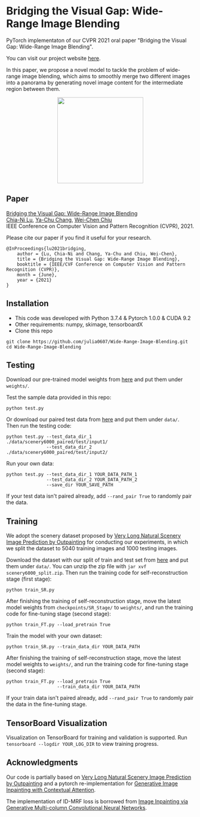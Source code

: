 # Bridging the Visual Gap: Wide-Range Image Blending
PyTorch implementaton of our CVPR 2021 oral paper "Bridging the Visual Gap: Wide-Range Image Blending". 

You can visit our project website [here](https://julia0607.github.io/Wide-Range-Image-Blending/).

In this paper, we propose a novel model to tackle the problem of wide-range image blending, which aims to smoothly merge two different images into a panorama by generating novel image content for the intermediate region between them.
<div align=center><img height="230" src="https://github.com/julia0607/Wide-Range-Image-Blending/blob/main/samples/teaser.gif"/></div>

## Paper
[Bridging the Visual Gap: Wide-Range Image Blending](https://arxiv.org/abs/2103.15149)  
[Chia-Ni Lu](mailto:julialu67.cs08g@nctu.edu.tw), [Ya-Chu Chang](mailto:jenna.cs07g@nctu.edu.tw), [Wei-Chen Chiu](https://walonchiu.github.io/)  
IEEE Conference on Computer Vision and Pattern Recognition (CVPR), 2021.

Please cite our paper if you find it useful for your research.  
```
@InProceedings{lu2021bridging,
    author = {Lu, Chia-Ni and Chang, Ya-Chu and Chiu, Wei-Chen},
    title = {Bridging the Visual Gap: Wide-Range Image Blending},
    booktitle = {IEEE/CVF Conference on Computer Vision and Pattern Recognition (CVPR)},
    month = {June},
    year = {2021}
}
```

## Installation
* This code was developed with Python 3.7.4 & Pytorch 1.0.0 & CUDA 9.2
* Other requirements: numpy, skimage, tensorboardX
* Clone this repo
```
git clone https://github.com/julia0607/Wide-Range-Image-Blending.git
cd Wide-Range-Image-Blending
```

## Testing
Download our pre-trained model weights from [here](https://drive.google.com/drive/folders/1YNN6_rhNXlOkunXZ0Ynj7SkObtTemHDY?usp=sharing) and put them under `weights/`. 

Test the sample data provided in this repo:
```
python test.py
```
Or download our paired test data from [here](https://drive.google.com/file/d/1G6mqSqx3XtVAsGWBnyxnAtSaocSIETkm/view?usp=sharing) and put them under `data/`.  
Then run the testing code:
```
python test.py --test_data_dir_1 ./data/scenery6000_paired/test/input1/
               --test_data_dir_2 ./data/scenery6000_paired/test/input2/
```

Run your own data:
```
python test.py --test_data_dir_1 YOUR_DATA_PATH_1
               --test_data_dir_2 YOUR_DATA_PATH_2
               --save_dir YOUR_SAVE_PATH
```
If your test data isn't paired already, add `--rand_pair True` to randomly pair the data.

## Training
We adopt the scenery dataset proposed by [Very Long Natural Scenery Image Prediction by Outpainting](https://github.com/z-x-yang/NS-Outpainting) for conducting our experiments, in which we split the dataset to 5040 training images and 1000 testing images. 

Download the dataset with our split of train and test set from [here](https://drive.google.com/file/d/1TLh2Gg_iLf3BR3EcqJ0BTh17U6yCq2dD/view?usp=sharing) and put them under `data/`. 
You can unzip the zip file with `jar xvf scenery6000_split.zip`. 
Then run the training code for self-reconstruction stage (first stage):
```
python train_SR.py
```
After finishing the training of self-reconstruction stage, move the latest model weights from `checkpoints/SR_Stage/` to `weights/`, and run the training code for fine-tuning stage (second stage):
```
python train_FT.py --load_pretrain True
```

Train the model with your own dataset:
```
python train_SR.py --train_data_dir YOUR_DATA_PATH
```
After finishing the training of self-reconstruction stage, move the latest model weights to `weights/`, and run the training code for fine-tuning stage (second stage):
```
python train_FT.py --load_pretrain True
                   --train_data_dir YOUR_DATA_PATH
```
If your train data isn't paired already, add `--rand_pair True` to randomly pair the data in the fine-tuning stage.

## TensorBoard Visualization
Visualization on TensorBoard for training and validation is supported. Run `tensorboard --logdir YOUR_LOG_DIR` to view training progress.

## Acknowledgments
Our code is partially based on [Very Long Natural Scenery Image Prediction by Outpainting](https://github.com/z-x-yang/NS-Outpainting) and a pytorch re-implementation for [Generative Image Inpainting with Contextual Attention](https://github.com/daa233/generative-inpainting-pytorch).  

The implementation of ID-MRF loss is borrowed from [Image Inpainting via Generative Multi-column Convolutional Neural Networks](https://github.com/shepnerd/inpainting_gmcnn/tree/ba7f7109c38c3805800283cdb9d79cd7c4a3294f).